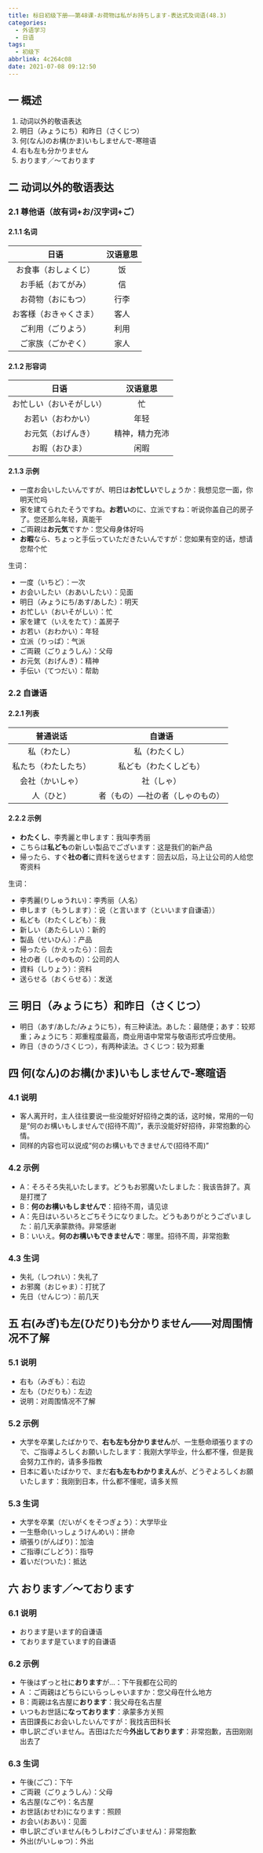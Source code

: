 ```yaml
---
title: 标日初级下册——第48课-お荷物は私がお持ちします-表达式及词语(48.3)
categories:
  - 外语学习
  - 日语
tags:
  - 初级下
abbrlink: 4c264c08
date: 2021-07-08 09:12:50
---
```

## 一 概述

1. 动词以外的敬语表达
2. 明日（みょうにち）和昨日（さくじつ）
3. 何(なん)のお構(かま)いもしませんで-寒暄语
4. 右も左も分かりません
5. おります／～ております

<!--more-->

## 二 动词以外的敬语表达

### 2.1 尊他语（故有词+お/汉字词+ご）

#### 2.1.1 名词

|          日语          | 汉语意思 |
| :--------------------: | :------: |
|  お食事（おしょくじ）  |    饭    |
|   お手紙（おてがみ）   |    信    |
|   お荷物（おにもつ）   |   行李   |
| お客様（おきゃくさま） |   客人   |
|   ご利用（ごりよう）   |   利用   |
|   ご家族（ごかぞく）   |   家人   |

#### 2.1.2 形容词

|           日语           |    汉语意思    |
| :----------------------: | :------------: |
| お忙しい（おいそがしい） |       忙       |
|    お若い（おわかい）    |      年轻      |
|    お元気（おげんき）    | 精神，精力充沛 |
|      お暇（おひま）      |      闲暇      |

#### 2.1.3 示例

* 一度お会いしたいんですが、明日は**お忙しい**でしょうか：我想见您一面，你明天忙吗
* 家を建てられたそうですね。**お若い**のに、立派ですね：听说你盖自己的房子了。您还那么年轻，真能干
* ご両親は**お元気**ですか：您父母身体好吗
* **お暇**なら、ちょっと手伝っていただきたいんですが：您如果有空的话，想请您帮个忙

生词：

* 一度（いちど）：一次
* お会いしたい（おあいしたい）：见面
* 明日（みょうにち/あす/あした）：明天
* お忙しい（おいそがしい）：忙
* 家を建て（いえをたて）：盖房子
* お若い（おわかい）：年轻
* 立派（りっぱ）：气派
* ご両親（ごりょうしん）：父母
* お元気（おげんき）：精神
* 手伝い（てつだい）：帮助

### 2.2 自谦语

#### 2.2.1 列表

|       普通说话       |             自谦语              |
| :------------------: | :-----------------------------: |
|     私（わたし）     |         私（わたくし）          |
| 私たち（わたしたち） |     私ども（わたくしども）      |
|   会社（かいしゃ）   |           社（しゃ）            |
|      人（ひと）      | 者（もの）—社の者（しゃのもの） |

#### 2.2.2 示例

* **わたくし**、李秀麗と申します：我叫李秀丽
* こちらは**私ども**の新しい製品でございます：这是我们的新产品
* 帰ったら、すぐ**社の者**に資料を送らせます：回去以后，马上让公司的人给您寄资料

生词：

* 李秀麗(りしゅうれい)：李秀丽（人名）
* 申します（もうします）：说（と言います（といいます自谦语））
* 私ども（わたくしども）：我
* 新しい（あたらしい）：新的
* 製品（せいひん）：产品
* 帰ったら（かえったら）：回去
* 社の者（しゃのもの）：公司的人
* 資料（しりょう）：资料
* 送らせる（おくらせる）：发送

## 三 明日（みょうにち）和昨日（さくじつ）

* 明日（あす/あした/みょうにち），有三种读法。あした：最随便；あす：较郑重；みょうにち：郑重程度最高，商业用语中常常与敬语形式呼应使用。
* 昨日（きのう/さくじつ），有两种读法。さくじつ：较为郑重

## 四  何(なん)のお構(かま)いもしませんで-寒暄语

### 4.1 说明

* 客人离开时，主人往往要说一些没能好好招待之类的话，这时候，常用的一句是“何のお構いもしませんで(招待不周)”，表示没能好好招待，非常抱歉的心情。
* 同样的内容也可以说成“何のお構いもできませんで(招待不周)”

### 4.2 示例

* A：そろそろ失礼いたします。どうもお邪魔いたしました：我该告辞了。真是打搅了
* B：**何のお構いもしませんで**：招待不周，请见谅
* A：先日はいろいろとごちそうになりました。どうもありがとうございました：前几天承蒙款待。非常感谢
* B：いいえ。**何のお構いもできませんで**：哪里。招待不周，非常抱歉

### 4.3 生词

* 失礼（しつれい）：失礼了
* お邪魔（おじゃま）：打扰了
* 先日（せんじつ）：前几天

## 五 右(みぎ)も左(ひだり)も分かりません——对周围情况不了解

### 5.1 说明

* 右も（みぎも）：右边
* 左も（ひだりも）：左边
* 说明：对周围情况不了解

### 5.2 示例

* 大学を卒業したばかりで、**右も左も分かりません**が、一生懸命頑張りますので、ご指導よろしくお願いしたします：我刚大学毕业，什么都不懂，但是我会努力工作的，请多多指教
* 日本に着いたばかりで、まだ**右も左もわかりまえん**が、どうぞよろしくお願いたします：我刚到日本，什么都不懂呢，请多关照

### 5.3 生词

* 大学を卒業（だいがくをそつぎょう）：大学毕业
* 一生懸命(いっしょうけんめい)：拼命
* 頑張り(がんばり)：加油
* ご指導(ごしどう)：指导
* 着いだ(ついた)：抵达

## 六 おります／～ております

### 6.1 说明

* おります是います的自谦语
* ております是ています的自谦语

### 6.2 示例

* 午後はずっと社に**おります**が…：下午我都在公司的
* A ：ご両親はどちらにいらっしゃいますか：您父母在什么地方
* B：両親は名古屋に**おります**：我父母在名古屋
* いつもお世話に**なっております**：承蒙多方关照
* 吉田課長にお会いしたいんですが：我找吉田科长
* 申し訳ございません。吉田はただ今**外出しております**：非常抱歉，吉田刚刚出去了

### 6.3 生词

* 午後(ごご)：下午
* ご両親（ごりょうしん）：父母
* 名古屋(なごや)：名古屋
* お世話(おせわ)になります：照顾
* お会い(おあい)：见面
* 申し訳ございません(もうしわけございません)：非常抱歉
* 外出(がいしゅつ)：外出